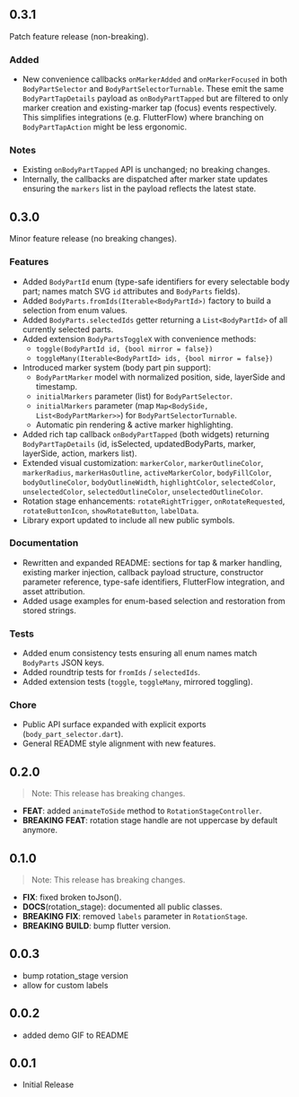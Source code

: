 ## 0.3.1

Patch feature release (non-breaking).

### Added
- New convenience callbacks `onMarkerAdded` and `onMarkerFocused` in both
	`BodyPartSelector` and `BodyPartSelectorTurnable`. These emit the same
	`BodyPartTapDetails` payload as `onBodyPartTapped` but are filtered to only
	marker creation and existing-marker tap (focus) events respectively. This
	simplifies integrations (e.g. FlutterFlow) where branching on
	`BodyPartTapAction` might be less ergonomic.

### Notes
- Existing `onBodyPartTapped` API is unchanged; no breaking changes.
- Internally, the callbacks are dispatched after marker state updates ensuring
	the `markers` list in the payload reflects the latest state.

## 0.3.0

Minor feature release (no breaking changes).

### Features
- Added `BodyPartId` enum (type-safe identifiers for every selectable body part; names match SVG `id` attributes and `BodyParts` fields).
- Added `BodyParts.fromIds(Iterable<BodyPartId>)` factory to build a selection from enum values.
- Added `BodyParts.selectedIds` getter returning a `List<BodyPartId>` of all currently selected parts.
- Added extension `BodyPartsToggleX` with convenience methods:
	- `toggle(BodyPartId id, {bool mirror = false})`
	- `toggleMany(Iterable<BodyPartId> ids, {bool mirror = false})`
- Introduced marker system (body part pin support):
	- `BodyPartMarker` model with normalized position, side, layerSide and timestamp.
	- `initialMarkers` parameter (list) for `BodyPartSelector`.
	- `initialMarkers` parameter (map `Map<BodySide, List<BodyPartMarker>>`) for `BodyPartSelectorTurnable`.
	- Automatic pin rendering & active marker highlighting.
- Added rich tap callback `onBodyPartTapped` (both widgets) returning `BodyPartTapDetails` (id, isSelected, updatedBodyParts, marker, layerSide, action, markers list).
- Extended visual customization: `markerColor`, `markerOutlineColor`, `markerRadius`, `markerHasOutline`, `activeMarkerColor`, `bodyFillColor`, `bodyOutlineColor`, `bodyOutlineWidth`, `highlightColor`, `selectedColor`, `unselectedColor`, `selectedOutlineColor`, `unselectedOutlineColor`.
- Rotation stage enhancements: `rotateRightTrigger`, `onRotateRequested`, `rotateButtonIcon`, `showRotateButton`, `labelData`.
- Library export updated to include all new public symbols.

### Documentation
- Rewritten and expanded README: sections for tap & marker handling, existing marker injection, callback payload structure, constructor parameter reference, type-safe identifiers, FlutterFlow integration, and asset attribution.
- Added usage examples for enum-based selection and restoration from stored strings.

### Tests
- Added enum consistency tests ensuring all enum names match `BodyParts` JSON keys.
- Added roundtrip tests for `fromIds` / `selectedIds`.
- Added extension tests (`toggle`, `toggleMany`, mirrored toggling).

### Chore
- Public API surface expanded with explicit exports (`body_part_selector.dart`).
- General README style alignment with new features.

## 0.2.0

> Note: This release has breaking changes.

 - **FEAT**: added `animateToSide` method to `RotationStageController`.
 - **BREAKING** **FEAT**: rotation stage handle are not uppercase by default anymore.

## 0.1.0

> Note: This release has breaking changes.

 - **FIX**: fixed broken toJson().
 - **DOCS**(rotation_stage): documented all public classes.
 - **BREAKING** **FIX**: removed `labels` parameter in `RotationStage`.
 - **BREAKING** **BUILD**: bump flutter version.

## 0.0.3
* bump rotation_stage version
* allow for custom labels

## 0.0.2
* added demo GIF to README

## 0.0.1
* Initial Release

